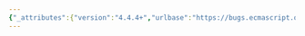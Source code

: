 ```yaml
---
{"_attributes":{"version":"4.4.4+","urlbase":"https://bugs.ecmascript.org/","maintainer":"dherman@mozilla.com"},"bug":{"bug_id":4213,"creation_ts":"2015-03-26 16:06:00 -0700","short_desc":"Ch. 6: Various editorial issues","delta_ts":"2015-04-03 12:35:29 -0700","product":"Draft for 6th Edition","component":"editorial issue","version":"Rev 36: March 17, 2015 Release Candidate 3","rep_platform":"All","op_sys":"All","bug_status":"RESOLVED","resolution":"FIXED","priority":"Normal","bug_severity":"normal","everconfirmed":true,"reporter":{"uid":"andrebargull","name":"André Bargull"},"assigned_to":{"uid":"allen","name":"Allen Wirfs-Brock"},"long_desc":[{"commentid":13930,"comment_count":0,"who":{"uid":"andrebargull","name":"André Bargull"},"bug_when":"2015-03-26 16:06:33 -0700","thetext":"Table 3 — Attributes of an Accessor Property\n  [[Get]] - Description: \"function Object\" -> \"function object\"\n  [[Set]] - Description: \"function Object\" -> \"function object\"\n  (\"function object\" is more common than \"function Object\" or \"Function object\").\n\n\nTable 5 — Essential Internal Methods\n  [[Set]] - Description: \n> Returns true if that the property value was set or false if that it could not be set.\n=> \"Returns true if the property value was set or false if it could not be set.\"\n\n  [[Delete] - Description: Wrong font type for `false` and `true` literals.\n  [[DefineOwnProperty] - Description: Wrong font type for `false` and `true` literals.\n\n\nTable 6 — Additional Essential Internal Methods of Function Objects\n  [[Construct]] - Description:\n    \"first arguments\" -> \"first argument\"\n    \"A Function object\" -> \"A function object\"\n    \"non-constructor Function objects\" -> \"non-constructor function objects\"\n\n\n6.1.7.4 Well-Known Intrinsic Objects\n  2nd paragraph: Bad reference 8.1.2.5\n\n\n6.2.2.2 Implicit Completion Values\n  Completion abstract operation: Remove \"such as\" before algorithm steps.\n  \n\n6.2.4.4 FromPropertyDescriptor ( Desc )\n  \"Call CreateDataProperty\" -> \"Perform CreateDataProperty\" (5x)\n\n\n6.2.4.5 ToPropertyDescriptor ( Obj )\n  Step 2: Add comma between \"Object throw\".\n  Step 10: \"are present\" -> \"is present\".\n  Step 10.a: \"are present\" -> \"is present\".\n\n\n6.2.6 Data Blocks\n  2nd paragraph: \"to express to the\" -> either \"to express access to the\" or simply \"to access the\""},{"commentid":13971,"comment_count":1,"who":{"uid":"allen","name":"Allen Wirfs-Brock"},"bug_when":"2015-03-31 15:04:58 -0700","thetext":"fixed in rev37 editor's draft"},{"commentid":14039,"comment_count":2,"who":{"uid":"allen","name":"Allen Wirfs-Brock"},"bug_when":"2015-04-03 12:35:29 -0700","thetext":"In Rev37"}]}}
---
```

